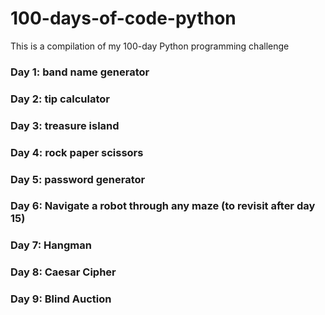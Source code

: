 # 100-days-of-code-python

This is a compilation of my 100-day Python programming challenge

### Day 1: band name generator

### Day 2: tip calculator

### Day 3: treasure island

### Day 4: rock paper scissors

### Day 5: password generator

### Day 6: Navigate a robot through any maze (to revisit after day 15)

### Day 7: Hangman

### Day 8: Caesar Cipher

### Day 9: Blind Auction
